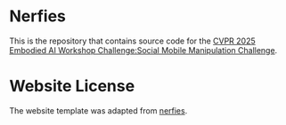 # Nerfies

This is the repository that contains source code for the [CVPR 2025 Embodied AI Workshop Challenge:Social Mobile Manipulation Challenge](https://1018weijia.github.io/infiniteworld.github.io/).


# Website License
The website template was adapted from [nerfies](https://github.com/nerfies/nerfies.github.io).